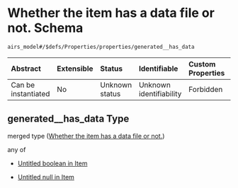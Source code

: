 # Whether the item has a data file or not. Schema

```txt
airs_model#/$defs/Properties/properties/generated__has_data
```



| Abstract            | Extensible | Status         | Identifiable            | Custom Properties | Additional Properties | Access Restrictions | Defined In                                                      |
| :------------------ | :--------- | :------------- | :---------------------- | :---------------- | :-------------------- | :------------------ | :-------------------------------------------------------------- |
| Can be instantiated | No         | Unknown status | Unknown identifiability | Forbidden         | Allowed               | none                | [model.schema.json\*](model.schema.json "open original schema") |

## generated\_\_has\_data Type

merged type ([Whether the item has a data file or not.](model-defs-properties-properties-whether-the-item-has-a-data-file-or-not.md))

any of

* [Untitled boolean in Item](model-defs-properties-properties-whether-the-item-has-a-data-file-or-not-anyof-0.md "check type definition")

* [Untitled null in Item](model-defs-properties-properties-whether-the-item-has-a-data-file-or-not-anyof-1.md "check type definition")
